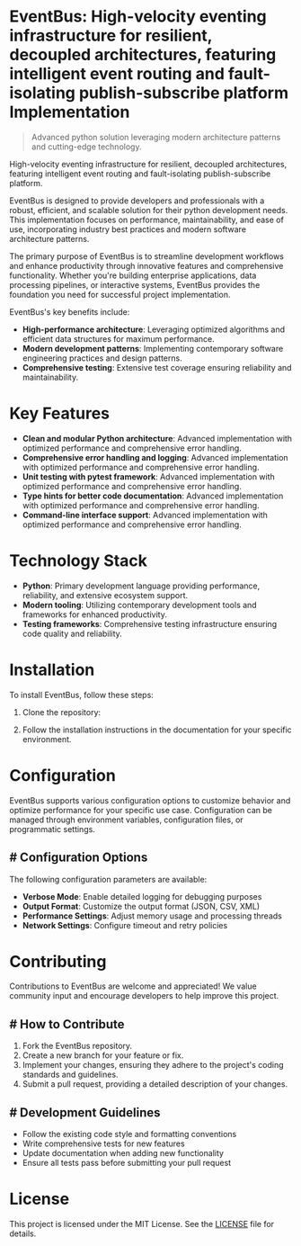 <!-- fallback_EventBus_20250804195608_33863 -->

# EventBus: High-velocity eventing infrastructure for resilient, decoupled architectures, featuring intelligent event routing and fault-isolating publish-subscribe platform Implementation
> Advanced python solution leveraging modern architecture patterns and cutting-edge technology.

High-velocity eventing infrastructure for resilient, decoupled architectures, featuring intelligent event routing and fault-isolating publish-subscribe platform.

EventBus is designed to provide developers and professionals with a robust, efficient, and scalable solution for their python development needs. This implementation focuses on performance, maintainability, and ease of use, incorporating industry best practices and modern software architecture patterns.

The primary purpose of EventBus is to streamline development workflows and enhance productivity through innovative features and comprehensive functionality. Whether you're building enterprise applications, data processing pipelines, or interactive systems, EventBus provides the foundation you need for successful project implementation.

EventBus's key benefits include:

* **High-performance architecture**: Leveraging optimized algorithms and efficient data structures for maximum performance.
* **Modern development patterns**: Implementing contemporary software engineering practices and design patterns.
* **Comprehensive testing**: Extensive test coverage ensuring reliability and maintainability.

# Key Features

* **Clean and modular Python architecture**: Advanced implementation with optimized performance and comprehensive error handling.
* **Comprehensive error handling and logging**: Advanced implementation with optimized performance and comprehensive error handling.
* **Unit testing with pytest framework**: Advanced implementation with optimized performance and comprehensive error handling.
* **Type hints for better code documentation**: Advanced implementation with optimized performance and comprehensive error handling.
* **Command-line interface support**: Advanced implementation with optimized performance and comprehensive error handling.

# Technology Stack

* **Python**: Primary development language providing performance, reliability, and extensive ecosystem support.
* **Modern tooling**: Utilizing contemporary development tools and frameworks for enhanced productivity.
* **Testing frameworks**: Comprehensive testing infrastructure ensuring code quality and reliability.

# Installation

To install EventBus, follow these steps:

1. Clone the repository:


2. Follow the installation instructions in the documentation for your specific environment.

# Configuration

EventBus supports various configuration options to customize behavior and optimize performance for your specific use case. Configuration can be managed through environment variables, configuration files, or programmatic settings.

## # Configuration Options

The following configuration parameters are available:

* **Verbose Mode**: Enable detailed logging for debugging purposes
* **Output Format**: Customize the output format (JSON, CSV, XML)
* **Performance Settings**: Adjust memory usage and processing threads
* **Network Settings**: Configure timeout and retry policies

# Contributing

Contributions to EventBus are welcome and appreciated! We value community input and encourage developers to help improve this project.

## # How to Contribute

1. Fork the EventBus repository.
2. Create a new branch for your feature or fix.
3. Implement your changes, ensuring they adhere to the project's coding standards and guidelines.
4. Submit a pull request, providing a detailed description of your changes.

## # Development Guidelines

* Follow the existing code style and formatting conventions
* Write comprehensive tests for new features
* Update documentation when adding new functionality
* Ensure all tests pass before submitting your pull request

# License

This project is licensed under the MIT License. See the [LICENSE](https://github.com/Coralnws/EventBus/blob/main/LICENSE) file for details.
